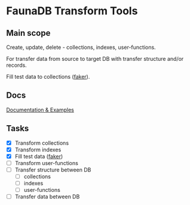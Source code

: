 # FaunaDB Transform Tools

## Main scope

Create, update, delete - collections, indexes, user-functions.

For transfer data from source to target DB with transfer structure and/or records.

Fill test data to collections ([faker](https://www.npmjs.com/package/faker)).

## Docs

[Documentation & Examples](https://faunadb-transform.now.sh)

## Tasks

- [x] Transform collections
- [x] Transform indexes
- [x] Fill test data ([faker](https://www.npmjs.com/package/faker))
- [ ] Transform user-functions
- [ ] Transfer structure between DB
  - [ ] collections
  - [ ] indexes
  - [ ] user-functions
- [ ] Transfer data between DB

